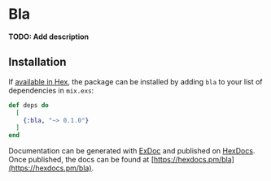 # Bla

**TODO: Add description**

## Installation

If [available in Hex](https://hex.pm/docs/publish), the package can be installed
by adding `bla` to your list of dependencies in `mix.exs`:

```elixir
def deps do
  [
    {:bla, "~> 0.1.0"}
  ]
end
```

Documentation can be generated with [ExDoc](https://github.com/elixir-lang/ex_doc)
and published on [HexDocs](https://hexdocs.pm). Once published, the docs can
be found at [https://hexdocs.pm/bla](https://hexdocs.pm/bla).

